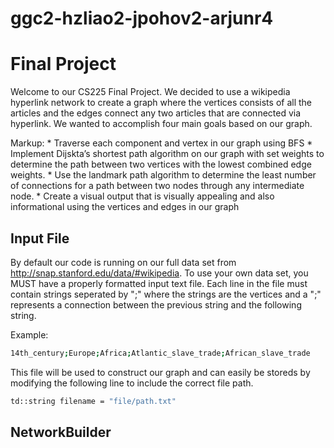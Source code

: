 # ggc2-hzliao2-jpohov2-arjunr4

# Final Project

Welcome to our CS225 Final Project. We decided to use a wikipedia hyperlink network to create a graph where the vertices consists of all the articles and the edges connect any two articles that are connected via hyperlink. 
We wanted to accomplish four main goals based on our graph.

 Markup: * Traverse each component and vertex in our graph using BFS
          * Implement Dijskta’s shortest path algorithm on our graph with set weights to determine the path between two vertices with the lowest combined edge weights.
          * Use the landmark path algorithm to determine the least number of connections for a path between two nodes through any intermediate node.
          * Create a visual output that is visually appealing and also informational using the vertices and edges in our graph


## Input File

By default our code is running on our full data set from http://snap.stanford.edu/data/#wikipedia. To use your own data set, you MUST have a properly formatted input text file. Each line in the file must contain strings seperated by ";" where the strings are the vertices and a ";" represents a connection between the previous string and the following string.

Example:

```bash
14th_century;Europe;Africa;Atlantic_slave_trade;African_slave_trade
```

This file will be used to construct our graph and can easily be storeds by modifying the following line to include the correct file path.

```bash
td::string filename = "file/path.txt"
```

## NetworkBuilder




